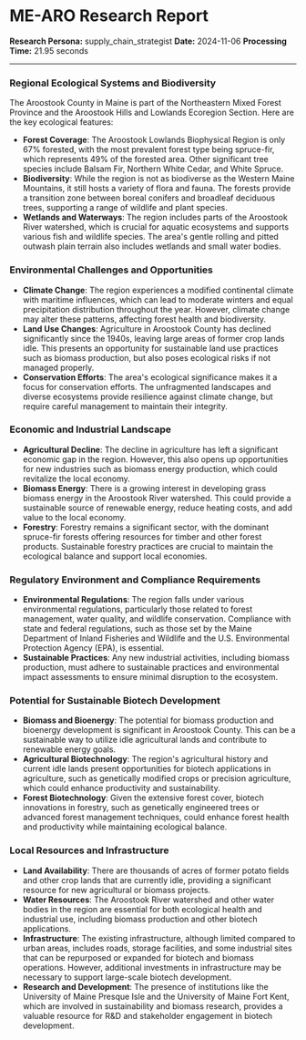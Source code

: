 # ME-ARO Research Report

**Research Persona:** supply_chain_strategist
**Date:** 2024-11-06
**Processing Time:** 21.95 seconds

---

### Regional Ecological Systems and Biodiversity

The Aroostook County in Maine is part of the Northeastern Mixed Forest Province and the Aroostook Hills and Lowlands Ecoregion Section. Here are the key ecological features:

- **Forest Coverage**: The Aroostook Lowlands Biophysical Region is only 67% forested, with the most prevalent forest type being spruce-fir, which represents 49% of the forested area. Other significant tree species include Balsam Fir, Northern White Cedar, and White Spruce.
- **Biodiversity**: While the region is not as biodiverse as the Western Maine Mountains, it still hosts a variety of flora and fauna. The forests provide a transition zone between boreal conifers and broadleaf deciduous trees, supporting a range of wildlife and plant species.
- **Wetlands and Waterways**: The region includes parts of the Aroostook River watershed, which is crucial for aquatic ecosystems and supports various fish and wildlife species. The area's gentle rolling and pitted outwash plain terrain also includes wetlands and small water bodies.

### Environmental Challenges and Opportunities

- **Climate Change**: The region experiences a modified continental climate with maritime influences, which can lead to moderate winters and equal precipitation distribution throughout the year. However, climate change may alter these patterns, affecting forest health and biodiversity.
- **Land Use Changes**: Agriculture in Aroostook County has declined significantly since the 1940s, leaving large areas of former crop lands idle. This presents an opportunity for sustainable land use practices such as biomass production, but also poses ecological risks if not managed properly.
- **Conservation Efforts**: The area's ecological significance makes it a focus for conservation efforts. The unfragmented landscapes and diverse ecosystems provide resilience against climate change, but require careful management to maintain their integrity.

### Economic and Industrial Landscape

- **Agricultural Decline**: The decline in agriculture has left a significant economic gap in the region. However, this also opens up opportunities for new industries such as biomass energy production, which could revitalize the local economy.
- **Biomass Energy**: There is a growing interest in developing grass biomass energy in the Aroostook River watershed. This could provide a sustainable source of renewable energy, reduce heating costs, and add value to the local economy.
- **Forestry**: Forestry remains a significant sector, with the dominant spruce-fir forests offering resources for timber and other forest products. Sustainable forestry practices are crucial to maintain the ecological balance and support local economies.

### Regulatory Environment and Compliance Requirements

- **Environmental Regulations**: The region falls under various environmental regulations, particularly those related to forest management, water quality, and wildlife conservation. Compliance with state and federal regulations, such as those set by the Maine Department of Inland Fisheries and Wildlife and the U.S. Environmental Protection Agency (EPA), is essential.
- **Sustainable Practices**: Any new industrial activities, including biomass production, must adhere to sustainable practices and environmental impact assessments to ensure minimal disruption to the ecosystem.

### Potential for Sustainable Biotech Development

- **Biomass and Bioenergy**: The potential for biomass production and bioenergy development is significant in Aroostook County. This can be a sustainable way to utilize idle agricultural lands and contribute to renewable energy goals.
- **Agricultural Biotechnology**: The region's agricultural history and current idle lands present opportunities for biotech applications in agriculture, such as genetically modified crops or precision agriculture, which could enhance productivity and sustainability.
- **Forest Biotechnology**: Given the extensive forest cover, biotech innovations in forestry, such as genetically engineered trees or advanced forest management techniques, could enhance forest health and productivity while maintaining ecological balance.

### Local Resources and Infrastructure

- **Land Availability**: There are thousands of acres of former potato fields and other crop lands that are currently idle, providing a significant resource for new agricultural or biomass projects.
- **Water Resources**: The Aroostook River watershed and other water bodies in the region are essential for both ecological health and industrial use, including biomass production and other biotech applications.
- **Infrastructure**: The existing infrastructure, although limited compared to urban areas, includes roads, storage facilities, and some industrial sites that can be repurposed or expanded for biotech and biomass operations. However, additional investments in infrastructure may be necessary to support large-scale biotech development.
- **Research and Development**: The presence of institutions like the University of Maine Presque Isle and the University of Maine Fort Kent, which are involved in sustainability and biomass research, provides a valuable resource for R&D and stakeholder engagement in biotech development.